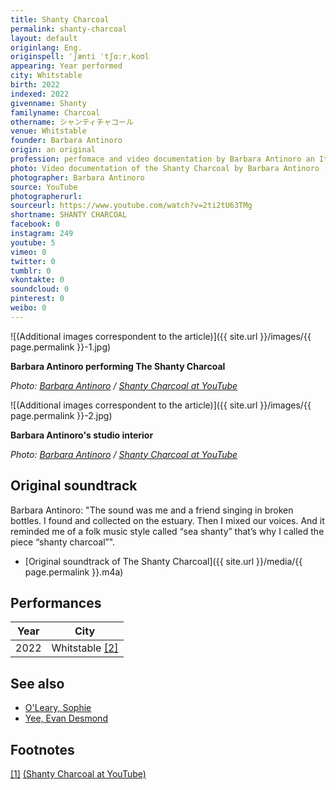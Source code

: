 ```yaml
---
title: Shanty Charcoal
permalink: shanty-charcoal
layout: default
originlang: Eng.
originspell: ˈʃænti ˈtʃɑːrˌkoʊl
appearing: Year performed
city: Whitstable
birth: 2022
indexed: 2022
givenname: Shanty
familyname: Charcoal
othername: シャンティチャコール
venue: Whitstable
founder: Barbara Antinoro
origin: an original
profession: perfomace and video documentation by Barbara Antinoro an Italian artist based in the UK
photo: Video documentation of the Shanty Charcoal by Barbara Antinoro
photographer: Barbara Antinoro
source: YouTube
photographerurl:
sourceurl: https://www.youtube.com/watch?v=2ti2tU63TMg
shortname: SHANTY CHARCOAL
facebook: 0
instagram: 249
youtube: 5
vimeo: 0
twitter: 0
tumblr: 0
vkontakte: 0
soundcloud: 0
pinterest: 0
weibo: 0
---
```


<!---
To edit top block see
icon "Meta Data"
on right menu
Full edit instructions
indexmod.gq/edit
-->

![(Additional images correspondent to the article)]({{ site.url }}/images/{{ page.permalink }}-1.jpg)

**Barbara Antinoro performing The Shanty Charcoal**

*Photo: [Barbara Antinoro](index) / [Shanty Charcoal at YouTube](https://www.youtube.com/watch?v=2ti2tU63TMg)*

![(Additional images correspondent to the article)]({{ site.url }}/images/{{ page.permalink }}-2.jpg)

**Barbara Antinoro's studio interior**

*Photo: [Barbara Antinoro](index) / [Shanty Charcoal at YouTube](https://www.youtube.com/watch?v=2ti2tU63TMg)*

## Original soundtrack

Barbara Antinoro: "The sound was me and a friend singing in broken bottles. I found and collected on the estuary. Then I mixed our voices. And it reminded me of a folk music style called “sea shanty” that’s why I called the piece “shanty charcoal”".

+ [Original soundtrack of The Shanty Charcoal]({{ site.url }}/media/{{ page.permalink }}.m4a)


## Performances

|Year|City|
|-|-|
|2022|Whitstable <span id="a2">[\[2\]](#f2)</span>|

## See also

+ [O'Leary, Sophie](o-leary-sophie)
+ [Yee, Evan Desmond](yee-evan-desmond)

## Footnotes

[[1]](#a1) <span id="f1"></span> [(Shanty Charcoal at YouTube)](https://www.youtube.com/watch?v=2ti2tU63TMg)

